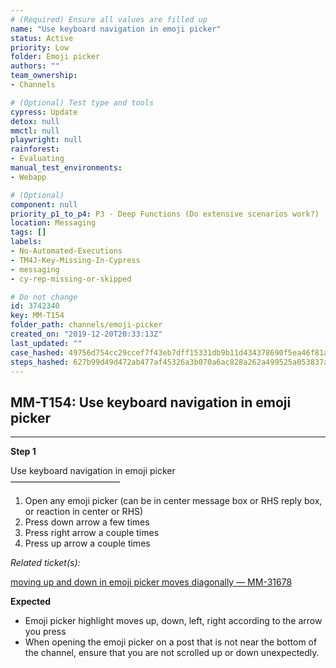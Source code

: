 ```yaml
---
# (Required) Ensure all values are filled up
name: "Use keyboard navigation in emoji picker"
status: Active
priority: Low
folder: Emoji picker
authors: ""
team_ownership: 
- Channels

# (Optional) Test type and tools
cypress: Update
detox: null
mmctl: null
playwright: null
rainforest: 
- Evaluating
manual_test_environments: 
- Webapp

# (Optional)
component: null
priority_p1_to_p4: P3 - Deep Functions (Do extensive scenarios work?)
location: Messaging
tags: []
labels: 
- No-Automated-Executions
- TM4J-Key-Missing-In-Cypress
- messaging
- cy-rep-missing-or-skipped

# Do not change
id: 3742340
key: MM-T154
folder_path: channels/emoji-picker
created_on: "2019-12-20T20:33:13Z"
last_updated: ""
case_hashed: 49756d754cc29ccef7f43eb7dff15331db9b11d434378690f5ea46f81af8c9748aeaf43b0adcbfcece8a8581726035ea
steps_hashed: 627b99d49d472ab477af45326a3b070a6ac828a262a499525a053837a2cce42f48375a5a917101f6206c8227e2ee0e52
---
```


## MM-T154: Use keyboard navigation in emoji picker

---

**Step 1**

Use keyboard navigation in emoji picker\
–––––––––––––––––––––––––

1. Open any emoji picker (can be in center message box or RHS reply box, or reaction in center or RHS)
2. Press down arrow a few times
3. Press right arrow a couple times
4. Press up arrow a couple times

_Related ticket(s):_

[moving up and down in emoji picker moves diagonally — MM-31678](https://mattermost.atlassian.net/browse/MM-31678)

**Expected**

- Emoji picker highlight moves up, down, left, right according to the arrow you press
- When opening the emoji picker on a post that is not near the bottom of the channel, ensure that you are not scrolled up or down unexpectedly.
